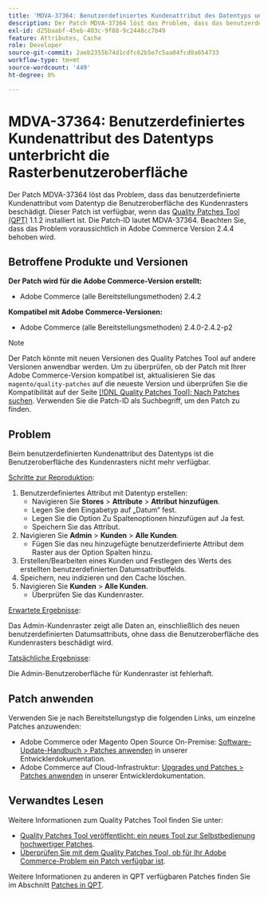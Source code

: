 ```yaml
---
title: 'MDVA-37364: Benutzerdefiniertes Kundenattribut des Datentyps unterbricht die Rasterbenutzeroberfläche'
description: Der Patch MDVA-37364 löst das Problem, dass das benutzerdefinierte Kundenattribut vom Datentyp die Benutzeroberfläche des Kundenrasters beschädigt. Dieser Patch ist verfügbar, wenn das [Quality Patches Tool (QPT)](/help/announcements/adobe-commerce-announcements/magento-quality-patches-released-new-tool-to-self-serve-quality-patches.md) 1.1.2 installiert ist. Die Patch-ID lautet MDVA-37364. Beachten Sie, dass das Problem voraussichtlich in Adobe Commerce Version 2.4.4 behoben wird.
exl-id: d25baabf-45eb-403c-9f88-9c2448cc7b49
feature: Attributes, Cache
role: Developer
source-git-commit: 2aeb2355b74d1cdfc62b5e7c5aa04fcd0a654733
workflow-type: tm+mt
source-wordcount: '449'
ht-degree: 0%

---
```


# MDVA-37364: Benutzerdefiniertes Kundenattribut des Datentyps unterbricht die Rasterbenutzeroberfläche

Der Patch MDVA-37364 löst das Problem, dass das benutzerdefinierte Kundenattribut vom Datentyp die Benutzeroberfläche des Kundenrasters beschädigt. Dieser Patch ist verfügbar, wenn das [Quality Patches Tool (QPT)](/help/announcements/adobe-commerce-announcements/magento-quality-patches-released-new-tool-to-self-serve-quality-patches.md) 1.1.2 installiert ist. Die Patch-ID lautet MDVA-37364. Beachten Sie, dass das Problem voraussichtlich in Adobe Commerce Version 2.4.4 behoben wird.

## Betroffene Produkte und Versionen

**Der Patch wird für die Adobe Commerce-Version erstellt:**

* Adobe Commerce (alle Bereitstellungsmethoden) 2.4.2

**Kompatibel mit Adobe Commerce-Versionen:**

* Adobe Commerce (alle Bereitstellungsmethoden) 2.4.0-2.4.2-p2

>[!NOTE]
>
>Der Patch könnte mit neuen Versionen des Quality Patches Tool auf andere Versionen anwendbar werden. Um zu überprüfen, ob der Patch mit Ihrer Adobe Commerce-Version kompatibel ist, aktualisieren Sie das `magento/quality-patches` auf die neueste Version und überprüfen Sie die Kompatibilität auf der Seite [[!DNL Quality Patches Tool]: Nach Patches suchen](https://experienceleague.adobe.com/tools/commerce-quality-patches/index.html?lang=de). Verwenden Sie die Patch-ID als Suchbegriff, um den Patch zu finden.

## Problem

Beim benutzerdefinierten Kundenattribut des Datentyps ist die Benutzeroberfläche des Kundenrasters nicht mehr verfügbar.

<u>Schritte zur Reproduktion</u>:

1. Benutzerdefiniertes Attribut mit Datentyp erstellen:
   * Navigieren Sie **Stores** > **Attribute** > **Attribut hinzufügen**.
   * Legen Sie den Eingabetyp auf „Datum“ fest.
   * Legen Sie die Option Zu Spaltenoptionen hinzufügen auf Ja fest.
   * Speichern Sie das Attribut.
1. Navigieren Sie **Admin** > **Kunden** > **Alle Kunden**.
   * Fügen Sie das neu hinzugefügte benutzerdefinierte Attribut dem Raster aus der Option Spalten hinzu.
1. Erstellen/Bearbeiten eines Kunden und Festlegen des Werts des erstellten benutzerdefinierten Datumsattributfelds.
1. Speichern, neu indizieren und den Cache löschen.
1. Navigieren Sie **Kunden** > **Alle Kunden**.
   * Überprüfen Sie das Kundenraster.

<u>Erwartete Ergebnisse</u>:

Das Admin-Kundenraster zeigt alle Daten an, einschließlich des neuen benutzerdefinierten Datumsattributs, ohne dass die Benutzeroberfläche des Kundenrasters beschädigt wird.

<u>Tatsächliche Ergebnisse</u>:

Die Admin-Benutzeroberfläche für Kundenraster ist fehlerhaft.

## Patch anwenden

Verwenden Sie je nach Bereitstellungstyp die folgenden Links, um einzelne Patches anzuwenden:

* Adobe Commerce oder Magento Open Source On-Premise: [Software-Update-Handbuch > Patches anwenden](https://experienceleague.adobe.com/de/docs/commerce-operations/tools/quality-patches-tool/usage) in unserer Entwicklerdokumentation.
* Adobe Commerce auf Cloud-Infrastruktur: [Upgrades und Patches > Patches anwenden](https://experienceleague.adobe.com/de/docs/commerce-cloud-service/user-guide/develop/upgrade/apply-patches) in unserer Entwicklerdokumentation.

## Verwandtes Lesen

Weitere Informationen zum Quality Patches Tool finden Sie unter:

* [Quality Patches Tool veröffentlicht: ein neues Tool zur Selbstbedienung hochwertiger Patches](/help/announcements/adobe-commerce-announcements/magento-quality-patches-released-new-tool-to-self-serve-quality-patches.md).
* [Überprüfen Sie mit dem Quality Patches Tool, ob für Ihr Adobe Commerce-Problem ein Patch verfügbar ist](/help/support-tools/patches-available-in-qpt-tool/check-patch-for-magento-issue-with-magento-quality-patches.md).

Weitere Informationen zu anderen in QPT verfügbaren Patches finden Sie im Abschnitt [Patches in QPT](https://support.magento.com/hc/en-us/sections/360010506631-Patches-available-in-MQP-tool-).
